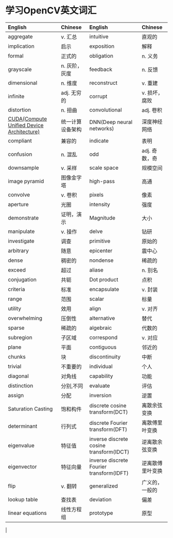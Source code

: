 # 学习OpenCV英文词汇

|   English   |   Chinese   |   English   |   Chinese   |
|:------------|:------------|:------------|:------------|
|aggregate    |v. 汇总      |intuitive	|直观的		|
|implication  |启示		  |exposition	|解释 |
|formal		  |正式的		|obligation	 	|n. 义务|
|grayscale	  |n. 灰阶，灰度 |feedback	  |n. 反馈|
|dimensional  |n. 维度  	|reconstruct	|v. 重建|
|infinite	 |adj. 无穷的	|corrupt		|v. 损坏，腐败|
|distortion  |n. 扭曲		|convolutional	|adj. 卷积|
|[CUDA(Compute Unified Device Architecture)](https://baike.baidu.com/item/CUDA/1186262?fr=aladdin)|统一计算设备架构|DNN(Deep neural networks)|深度神经网络|
|compliant	|兼容的		|indicate		|表明|
|confusion	|n. 混乱 		|odd			|adj. 奇数，奇|
|downsample	|v. 采样		|scale space	|规模空间	|
|image pyramid|图像金字塔  |high-pass	 |高通|
|convolve	|v. 卷积		|pixels			|像素|
|aperture	|光圈			|intensity		|强度|
|demonstrate|证明，演示	  |Magnitude	  |大小|
|manipulate	|v. 操作		|delve			|钻研|
|investigate|调查			|primitive		|原始的|
|arbitrary	|随意			|epicenter		|震中心|
|dense      |稠密的	    |nondense		|稀疏的|
|exceed		|超过			|aliase			|n. 别名|
|conjugation|共轭			|Dot product	|点积|
|criteria	|标准			|encapsulate	|v. 封装|
|range		|范围			|scalar			|标量|
|utility	|效用			|align			|v. 对齐|
|overwhelming|压倒性		|alternative	|替代|
|sparse		|稀疏的		|algebraic		|代数的|
|subregion	|子区域		|correspond		|v. 对应|
|plane		|平面			|contiguous		|邻近的	|
|chunks		|块			 |discontinuity	 |中断|
|trivial	|不重要的		|individual		|个人|
|diagonal	|对角线		|capability		|功能|
|distinction|分别,不同		|evaluate		|评估|
|assign		|分配			|inversion		|逆置|
|Saturation Casting|饱和构件|discrete cosine transform(DCT)|离散余弦变换|
|determinant|行列式		|discrete Fourier transform(DFT)|离散傅里叶变换|
|eigenvalue	|特征值		|inverse discrete cosine transform(IDCT)|逆离散余弦变换|
|eigenvector|特征向量		|inverse discrete Fourier transform(IDFT)|逆离散傅里叶变换|
|flip		|v. 翻转		|generalized	|广义的，一般的|
|lookup table|查找表		|deviation		|偏差|
|linear equations|线性方程组|prototype		|原型|
|